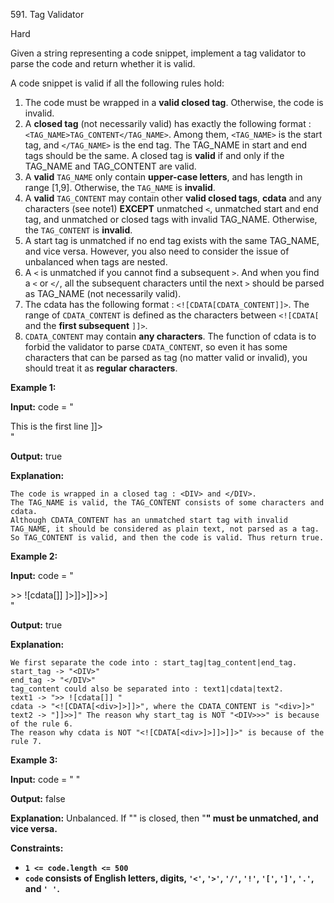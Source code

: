 ﻿591\. Tag Validator

Hard

Given a string representing a code snippet, implement a tag validator to parse the code and return whether it is valid.

A code snippet is valid if all the following rules hold:

1.  The code must be wrapped in a **valid closed tag**. Otherwise, the code is invalid.
2.  A **closed tag** (not necessarily valid) has exactly the following format : `<TAG_NAME>TAG_CONTENT</TAG_NAME>`. Among them, `<TAG_NAME>` is the start tag, and `</TAG_NAME>` is the end tag. The TAG\_NAME in start and end tags should be the same. A closed tag is **valid** if and only if the TAG\_NAME and TAG\_CONTENT are valid.
3.  A **valid** `TAG_NAME` only contain **upper-case letters**, and has length in range [1,9]. Otherwise, the `TAG_NAME` is **invalid**.
4.  A **valid** `TAG_CONTENT` may contain other **valid closed tags**, **cdata** and any characters (see note1) **EXCEPT** unmatched `<`, unmatched start and end tag, and unmatched or closed tags with invalid TAG\_NAME. Otherwise, the `TAG_CONTENT` is **invalid**.
5.  A start tag is unmatched if no end tag exists with the same TAG\_NAME, and vice versa. However, you also need to consider the issue of unbalanced when tags are nested.
6.  A `<` is unmatched if you cannot find a subsequent `>`. And when you find a `<` or `</`, all the subsequent characters until the next `>` should be parsed as TAG\_NAME (not necessarily valid).
7.  The cdata has the following format : `<![CDATA[CDATA_CONTENT]]>`. The range of `CDATA_CONTENT` is defined as the characters between `<![CDATA[` and the **first subsequent** `]]>`.
8.  `CDATA_CONTENT` may contain **any characters**. The function of cdata is to forbid the validator to parse `CDATA_CONTENT`, so even it has some characters that can be parsed as tag (no matter valid or invalid), you should treat it as **regular characters**.

**Example 1:**

**Input:** code = "<DIV>This is the first line <![CDATA[<div>]]></DIV>"

**Output:** true

**Explanation:**

    The code is wrapped in a closed tag : <DIV> and </DIV>.
    The TAG_NAME is valid, the TAG_CONTENT consists of some characters and cdata.
    Although CDATA_CONTENT has an unmatched start tag with invalid TAG_NAME, it should be considered as plain text, not parsed as a tag.
    So TAG_CONTENT is valid, and then the code is valid. Thus return true. 

**Example 2:**

**Input:** code = "<DIV>>> ![cdata[]] <![CDATA[<div>]>]]>]]>>]</DIV>"

**Output:** true

**Explanation:**

    We first separate the code into : start_tag|tag_content|end_tag.
    start_tag -> "<DIV>"
    end_tag -> "</DIV>"
    tag_content could also be separated into : text1|cdata|text2.
    text1 -> ">> ![cdata[]] "
    cdata -> "<![CDATA[<div>]>]]>", where the CDATA_CONTENT is "<div>]>"
    text2 -> "]]>>]" The reason why start_tag is NOT "<DIV>>>" is because of the rule 6.
    The reason why cdata is NOT "<![CDATA[<div>]>]]>]]>" is because of the rule 7. 

**Example 3:**

**Input:** code = "<A> <B> </A> </B>"

**Output:** false

**Explanation:** Unbalanced. If "<A>" is closed, then "<B>" must be unmatched, and vice versa. 

**Constraints:**

*   `1 <= code.length <= 500`
*   `code` consists of English letters, digits, `'<'`, `'>'`, `'/'`, `'!'`, `'['`, `']'`, `'.'`, and `' '`.